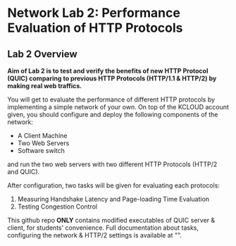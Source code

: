 # Network Lab 2: Performance Evaluation of HTTP Protocols

## Lab 2 Overview
**Aim of Lab 2 is to test and verify the benefits of new HTTP Protocol (QUIC) comparing to previous 
HTTP Protocols (HTTP/1.1 & HTTP/2) by making real web traffics.**

You will get to evaluate the performance of different HTTP protocols by implementing a simple network of your own. 
On top of the KCLOUD account given, you should configure and deploy the following components of the network:
* A Client Machine
* Two Web Servers
* Software switch

and run the two web servers with two different HTTP Protocols (HTTP/2 and QUIC).

After configuration, two tasks will be given for evaluating each protocols:
1. Measuring Handshake Latency and Page-loading Time Evaluation
2. Testing Congestion Control

This github repo **ONLY** contains modified executables of QUIC server & client, for students' convenience.
Full documentation about tasks, configuring the network & HTTP/2 settings is available at "". 



